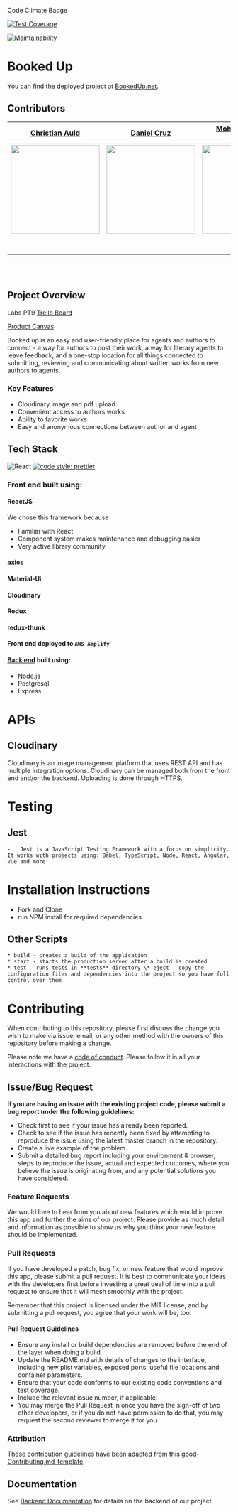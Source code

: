 Code Climate Badge

[![Test Coverage](https://api.codeclimate.com/v1/badges/d1b4843c0a345d18324f/test_coverage)](https://codeclimate.com/github/Lambda-School-Labs/booked-up-fe/test_coverage)

[![Maintainability](https://api.codeclimate.com/v1/badges/a7102654cee73af9a6e2/maintainability)](https://codeclimate.com/github/Lambda-School-Labs/booked-up-fe/maintainability)


#  Booked Up

You can find the deployed project at [BookedUp.net](https://bookedup.net).

## Contributors


|                                       [Christian Auld](https://github.com/)                                        |                                       [Daniel Cruz](https://github.com/)                                        |                                       [Mohammad Shafi Masoumi](https://github.com/)                                        |                                       [Derek Glynn](https://github.com/)                                        |                                       [Nathan Loveless](https://github.com/)                                        |
| :-----------------------------------------------------------------------------------------------------------: | :-----------------------------------------------------------------------------------------------------------: | :-----------------------------------------------------------------------------------------------------------: | :-----------------------------------------------------------------------------------------------------------: | :-----------------------------------------------------------------------------------------------------------: |
|                      [<img src="https://www.dalesjewelers.com/wp-content/uploads/2018/10/placeholder-silhouette-male.png" width = "200" />](https://github.com/)                       |                      [<img src="https://avatars0.githubusercontent.com/u/52811884?s=400&u=926f9ebd56b68e5be070d94be4199b4afa4a9dbe&v=4" width = "200" />](https://github.com/)                       |                      [<img src="https://www.dalesjewelers.com/wp-content/uploads/2018/10/placeholder-silhouette-male.png" width = "200" />](https://github.com/)                       |                      [<img src="https://www.dalesjewelers.com/wp-content/uploads/2018/10/placeholder-silhouette-female.png" width = "200" />](https://github.com/)                       |                      [<img src="https://www.dalesjewelers.com/wp-content/uploads/2018/10/placeholder-silhouette-male.png" width = "200" />](https://github.com/)                       |
|                 [<img src="https://github.com/favicon.ico" width="15"> ](https://github.com/)                 |            [<img src="https://github.com/favicon.ico" width="15"> ](https://github.com/danielcruz1)             |           [<img src="https://github.com/favicon.ico" width="15"> ](https://github.com/Mister-Corn)            |          [<img src="https://github.com/favicon.ico" width="15"> ](https://github.com/NandoTheessen)           |            [<img src="https://github.com/favicon.ico" width="15"> ](https://github.com/wvandolah)             |
| [ <img src="https://static.licdn.com/sc/h/al2o9zrvru7aqj8e1x2rzsrca" width="15"> ](https://www.linkedin.com/) | [ <img src="https://static.licdn.com/sc/h/al2o9zrvru7aqj8e1x2rzsrca" width="15"> ](https://www.linkedin.com/in/danielpcruz) | [ <img src="https://static.licdn.com/sc/h/al2o9zrvru7aqj8e1x2rzsrca" width="15"> ](https://www.linkedin.com/) | [ <img src="https://static.licdn.com/sc/h/al2o9zrvru7aqj8e1x2rzsrca" width="15"> ](https://www.linkedin.com/) | [ <img src="https://static.licdn.com/sc/h/al2o9zrvru7aqj8e1x2rzsrca" width="15"> ](https://www.linkedin.com/) |

<br>
<br>






## Project Overview

 Labs PT9 [Trello Board](https://trello.com/b/wIkEvDjX/labspt9-booked-up)

 [Product Canvas](https://www.notion.so/Vision-Problem-Objectives-fe806f460861498d92169d4a28a8cbe6)

Booked up is an easy and user-friendly place for agents and authors to connect - a way for authors to post their work, a way for literary agents to leave feedback, and a one-stop location for all things connected to submitting, reviewing and communicating about written works from new authors to agents.


###  Key Features

-    Cloudinary image and pdf upload
-    Convenient access to authors works
-    Ability to favorite works
-    Easy and anonymous connections between author and agent

##  Tech Stack

![React](https://img.shields.io/badge/react-v16.7.0--alpha.2-blue.svg)
[![code style: prettier](https://img.shields.io/badge/code_style-prettier-ff69b4.svg?style=flat-square)](https://github.com/prettier/prettier)
### Front end built using:

#### ReactJS

We chose this framework because
-   Familiar with React
-   Component system makes maintenance and debugging easier
-   Very active library community

#### axios

#### Material-Ui

#### Cloudinary

#### Redux

#### redux-thunk

#### Front end deployed to `AWS Amplify`

#### [Back end](https://github.com/Lambda-School-Labs/booked-up-be) built using:


-    Node.js
-    Postgresql
-    Express



# APIs

##  Cloudinary

Cloudinary is an image management platform that uses REST API and has multiple integration options. Cloudinary can be managed both from the front end and/or the backend. Uploading is done through HTTPS.


#  Testing

## Jest
    -   Jest is a JavaScript Testing Framework with a focus on simplicity. It works with projects using: Babel, TypeScript, Node, React, Angular, Vue and more!

#  Installation Instructions

-   Fork and Clone
-   run NPM install for required dependencies

## Other Scripts


    * build - creates a build of the application
    * start - starts the production server after a build is created
    * test - runs tests in **tests** directory \* eject - copy the configuration files and dependencies into the project so you have full control over them

# Contributing

When contributing to this repository, please first discuss the change you wish to make via issue, email, or any other method with the owners of this repository before making a change.

Please note we have a [code of conduct](./CODE_OF_CONDUCT.md). Please follow it in all your interactions with the project.

## Issue/Bug Request
   
 **If you are having an issue with the existing project code, please submit a bug report under the following guidelines:**
 - Check first to see if your issue has already been reported.
 - Check to see if the issue has recently been fixed by attempting to reproduce the issue using the latest master branch in the repository.
 - Create a live example of the problem.
 - Submit a detailed bug report including your environment & browser, steps to reproduce the issue, actual and expected outcomes,  where you believe the issue is originating from, and any potential solutions you have considered.

### Feature Requests

We would love to hear from you about new features which would improve this app and further the aims of our project. Please provide as much detail and information as possible to show us why you think your new feature should be implemented.

### Pull Requests

If you have developed a patch, bug fix, or new feature that would improve this app, please submit a pull request. It is best to communicate your ideas with the developers first before investing a great deal of time into a pull request to ensure that it will mesh smoothly with the project.

Remember that this project is licensed under the MIT license, and by submitting a pull request, you agree that your work will be, too.

#### Pull Request Guidelines

- Ensure any install or build dependencies are removed before the end of the layer when doing a build.
- Update the README.md with details of changes to the interface, including new plist variables, exposed ports, useful file locations and container parameters.
- Ensure that your code conforms to our existing code conventions and test coverage.
- Include the relevant issue number, if applicable.
- You may merge the Pull Request in once you have the sign-off of two other developers, or if you do not have permission to do that, you may request the second reviewer to merge it for you.

### Attribution

These contribution guidelines have been adapted from [this good-Contributing.md-template](https://gist.github.com/PurpleBooth/b24679402957c63ec426).

## Documentation

See [Backend Documentation](https://github.com/Lambda-School-Labs/booked-up-be/blob/master/README.md) for details on the backend of our project.

